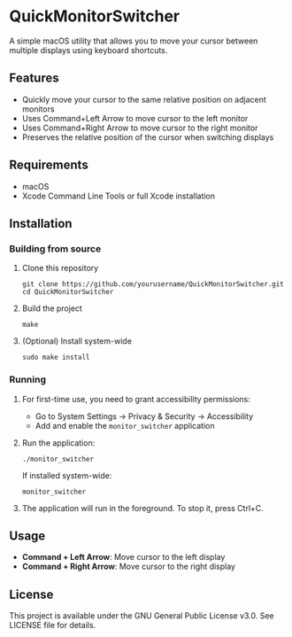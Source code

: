# QuickMonitorSwitcher

A simple macOS utility that allows you to move your cursor between multiple displays using keyboard shortcuts.

## Features

- Quickly move your cursor to the same relative position on adjacent monitors
- Uses Command+Left Arrow to move cursor to the left monitor
- Uses Command+Right Arrow to move cursor to the right monitor
- Preserves the relative position of the cursor when switching displays

## Requirements

- macOS
- Xcode Command Line Tools or full Xcode installation

## Installation

### Building from source

1. Clone this repository
   ```
   git clone https://github.com/yourusername/QuickMonitorSwitcher.git
   cd QuickMonitorSwitcher
   ```

2. Build the project
   ```
   make
   ```

3. (Optional) Install system-wide
   ```
   sudo make install
   ```

### Running

1. For first-time use, you need to grant accessibility permissions:
   - Go to System Settings → Privacy & Security → Accessibility
   - Add and enable the `monitor_switcher` application

2. Run the application:
   ```
   ./monitor_switcher
   ```
   
   If installed system-wide:
   ```
   monitor_switcher
   ```

3. The application will run in the foreground. To stop it, press Ctrl+C.

## Usage

- **Command + Left Arrow**: Move cursor to the left display
- **Command + Right Arrow**: Move cursor to the right display

## License

This project is available under the GNU General Public License v3.0. See LICENSE file for details.